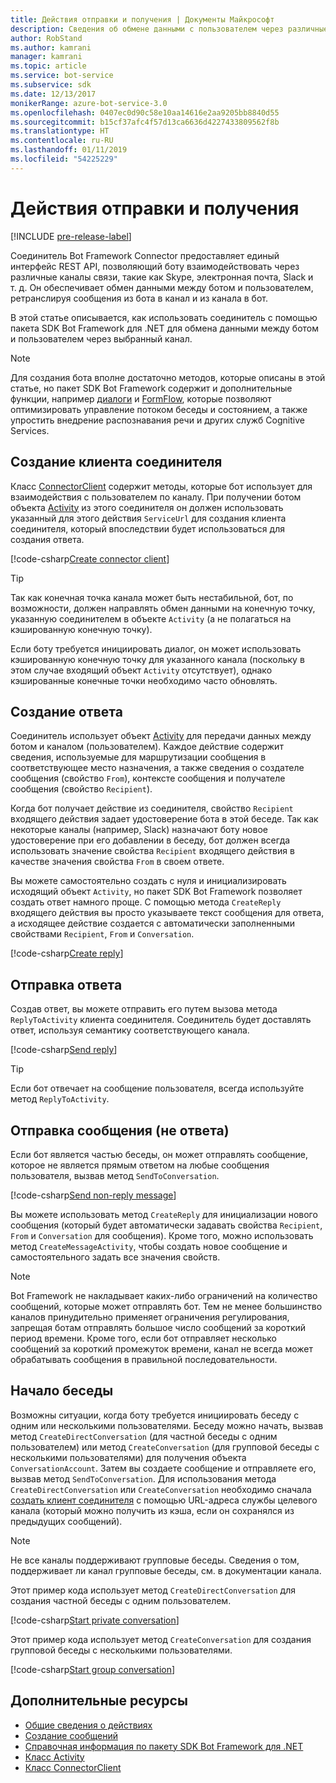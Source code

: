 ```yaml
---
title: Действия отправки и получения | Документы Майкрософт
description: Сведения об обмене данными с пользователем через различные каналы связи с использованием службы соединителя через пакет SDK Bot Framework для .NET.
author: RobStand
ms.author: kamrani
manager: kamrani
ms.topic: article
ms.service: bot-service
ms.subservice: sdk
ms.date: 12/13/2017
monikerRange: azure-bot-service-3.0
ms.openlocfilehash: 0407ec0d90c58e10aa14616e2aa9205bb8840d55
ms.sourcegitcommit: b15cf37afc4f57d13ca6636d4227433809562f8b
ms.translationtype: HT
ms.contentlocale: ru-RU
ms.lasthandoff: 01/11/2019
ms.locfileid: "54225229"
---
```

# <a name="send-and-receive-activities"></a>Действия отправки и получения

[!INCLUDE [pre-release-label](../includes/pre-release-label-v3.md)]

Соединитель Bot Framework Connector предоставляет единый интерфейс REST API, позволяющий боту взаимодействовать через различные каналы связи, такие как Skype, электронная почта, Slack и т. д. Он обеспечивает обмен данными между ботом и пользователем, ретранслируя сообщения из бота в канал и из канала в бот. 

В этой статье описывается, как использовать соединитель с помощью пакета SDK Bot Framework для .NET для обмена данными между ботом и пользователем через выбранный канал. 

> [!NOTE]
> Для создания бота вполне достаточно методов, которые описаны в этой статье, но пакет SDK Bot Framework содержит и дополнительные функции, например [диалоги](bot-builder-dotnet-dialogs.md) и [FormFlow](bot-builder-dotnet-formflow.md), которые позволяют оптимизировать управление потоком беседы и состоянием, а также упростить внедрение распознавания речи и других служб Cognitive Services.

## <a name="create-a-connector-client"></a>Создание клиента соединителя

Класс [ConnectorClient][ConnectorClient] содержит методы, которые бот использует для взаимодействия с пользователем по каналу. При получении ботом объекта <a href="https://docs.botframework.com/en-us/csharp/builder/sdkreference/dc/d2f/class_microsoft_1_1_bot_1_1_connector_1_1_activity.html" target="_blank">Activity</a> из этого соединителя он должен использовать указанный для этого действия `ServiceUrl` для создания клиента соединителя, который впоследствии будет использоваться для создания ответа. 

[!code-csharp[Create connector client](../includes/code/dotnet-send-and-receive.cs#createConnectorClient)]

> [!TIP]
> Так как конечная точка канала может быть нестабильной, бот, по возможности, должен направлять обмен данными на конечную точку, указанную соединителем в объекте `Activity` (а не полагаться на кэшированную конечную точку). 
>
> Если боту требуется инициировать диалог, он может использовать кэшированную конечную точку для указанного канала (поскольку в этом случае входящий объект `Activity` отсутствует), однако кэшированные конечные точки необходимо часто обновлять. 

## <a id="create-reply"></a> Создание ответа

Соединитель использует объект [Activity](bot-builder-dotnet-activities.md) для передачи данных между ботом и каналом (пользователем). Каждое действие содержит сведения, используемые для маршрутизации сообщения в соответствующее место назначения, а также сведения о создателе сообщения (свойство `From`), контексте сообщения и получателе сообщения (свойство `Recipient`).

Когда бот получает действие из соединителя, свойство `Recipient` входящего действия задает удостоверение бота в этой беседе. Так как некоторые каналы (например, Slack) назначают боту новое удостоверение при его добавлении в беседу, бот должен всегда использовать значение свойства `Recipient` входящего действия в качестве значения свойства `From` в своем ответе.

Вы можете самостоятельно создать с нуля и инициализировать исходящий объект `Activity`, но пакет SDK Bot Framework позволяет создать ответ намного проще. С помощью метода `CreateReply` входящего действия вы просто указываете текст сообщения для ответа, а исходящее действие создается с автоматически заполненными свойствами `Recipient`, `From` и `Conversation`.

[!code-csharp[Create reply](../includes/code/dotnet-send-and-receive.cs#createReply)]

## <a name="send-a-reply"></a>Отправка ответа

Создав ответ, вы можете отправить его путем вызова метода `ReplyToActivity` клиента соединителя. Соединитель будет доставлять ответ, используя семантику соответствующего канала. 

[!code-csharp[Send reply](../includes/code/dotnet-send-and-receive.cs#sendReply)]

> [!TIP]
> Если бот отвечает на сообщение пользователя, всегда используйте метод `ReplyToActivity`.

## <a name="send-a-non-reply-message"></a>Отправка сообщения (не ответа) 

Если бот является частью беседы, он может отправлять сообщение, которое не является прямым ответом на любые сообщения пользователя, вызвав метод `SendToConversation`. 

[!code-csharp[Send non-reply message](../includes/code/dotnet-send-and-receive.cs#sendNonReplyMessage)]

Вы можете использовать метод `CreateReply` для инициализации нового сообщения (который будет автоматически задавать свойства `Recipient`, `From` и `Conversation` для сообщения). Кроме того, можно использовать метод `CreateMessageActivity`, чтобы создать новое сообщение и самостоятельного задать все значения свойств.

> [!NOTE]
> Bot Framework не накладывает каких-либо ограничений на количество сообщений, которые может отправлять бот. Тем не менее большинство каналов принудительно применяет ограничения регулирования, запрещая ботам отправлять большое число сообщений за короткий период времени. Кроме того, если бот отправляет несколько сообщений за короткий промежуток времени, канал не всегда может обрабатывать сообщения в правильной последовательности.

## <a name="start-a-conversation"></a>Начало беседы

Возможны ситуации, когда боту требуется инициировать беседу с одним или несколькими пользователями. Беседу можно начать, вызвав метод `CreateDirectConversation` (для частной беседы с одним пользователем) или метод `CreateConversation` (для групповой беседы с несколькими пользователями) для получения объекта `ConversationAccount`. Затем вы создаете сообщение и отправляете его, вызвав метод `SendToConversation`. Для использования метода `CreateDirectConversation` или `CreateConversation` необходимо сначала [создать клиент соединителя](#create-a-connector-client) с помощью URL-адреса службы целевого канала (который можно получить из кэша, если он сохранялся из предыдущих сообщений). 

> [!NOTE]
> Не все каналы поддерживают групповые беседы. Сведения о том, поддерживает ли канал групповые беседы, см. в документации канала.

Этот пример кода использует метод `CreateDirectConversation` для создания частной беседы с одним пользователем.

[!code-csharp[Start private conversation](../includes/code/dotnet-send-and-receive.cs#startPrivateConversation)]

Этот пример кода использует метод `CreateConversation` для создания групповой беседы с несколькими пользователями.

[!code-csharp[Start group conversation](../includes/code/dotnet-send-and-receive.cs#startGroupConversation)]

## <a name="additional-resources"></a>Дополнительные ресурсы

- [Общие сведения о действиях](bot-builder-dotnet-activities.md)
- [Создание сообщений](bot-builder-dotnet-create-messages.md)
- <a href="/dotnet/api/?view=botbuilder-3.11.0" target="_blank">Справочная информация по пакету SDK Bot Framework для .NET</a>
- <a href="https://docs.botframework.com/en-us/csharp/builder/sdkreference/dc/d2f/class_microsoft_1_1_bot_1_1_connector_1_1_activity.html" target="_blank">Класс Activity</a>
- <a href="/dotnet/api/microsoft.bot.connector.connectorclient" target="_blank">Класс ConnectorClient</a>

[ConnectorClient]: /dotnet/api/microsoft.bot.connector.connectorclient

